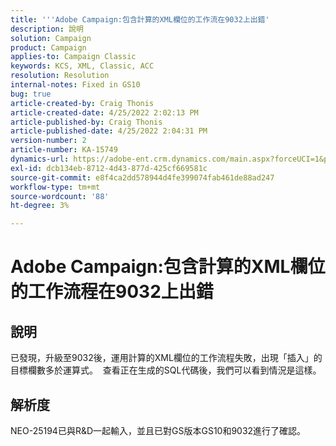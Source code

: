 ```yaml
---
title: '''Adobe Campaign:包含計算的XML欄位的工作流在9032上出錯'
description: 說明
solution: Campaign
product: Campaign
applies-to: Campaign Classic
keywords: KCS, XML, Classic, ACC
resolution: Resolution
internal-notes: Fixed in GS10
bug: true
article-created-by: Craig Thonis
article-created-date: 4/25/2022 2:02:13 PM
article-published-by: Craig Thonis
article-published-date: 4/25/2022 2:04:31 PM
version-number: 2
article-number: KA-15749
dynamics-url: https://adobe-ent.crm.dynamics.com/main.aspx?forceUCI=1&pagetype=entityrecord&etn=knowledgearticle&id=f47c8248-a0c4-ec11-a7b6-0022480a1ec2
exl-id: dcb134eb-8712-4d43-877d-425cf669581c
source-git-commit: e8f4ca2dd578944d4fe399074fab461de88ad247
workflow-type: tm+mt
source-wordcount: '88'
ht-degree: 3%

---
```


# Adobe Campaign:包含計算的XML欄位的工作流程在9032上出錯

## 說明


已發現，升級至9032後，運用計算的XML欄位的工作流程失敗，出現「插入」的目標欄數多於運算式。  查看正在生成的SQL代碼後，我們可以看到情況是這樣。


## 解析度


NEO-25194已與R&amp;D一起輸入，並且已對GS版本GS10和9032進行了確認。
